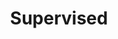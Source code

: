 ---
title: "Supervised"

categories: ['']

tags: ['Supervised']

arabic: ['خاضع للإشراف']

publishers: ['معجم مصطلحات التعلم الآلي والتعلم العميق وعلم البيانات']

types: "word"

slug: ""
---